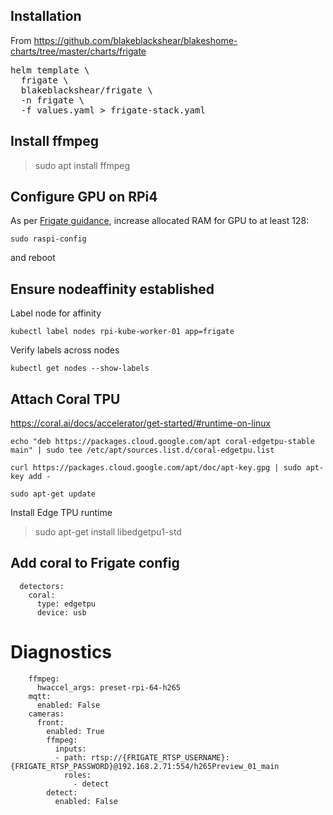 ## Installation

From https://github.com/blakeblackshear/blakeshome-charts/tree/master/charts/frigate

<pre>
helm template \
  frigate \
  blakeblackshear/frigate \
  -n frigate \
  -f values.yaml > frigate-stack.yaml
</pre>

## Install ffmpeg 

> sudo apt install ffmpeg

## Configure GPU on RPi4

As per [Frigate guidance](https://docs.frigate.video/configuration/hardware_acceleration), increase allocated RAM for GPU to at least 128:

```sudo raspi-config```

and reboot

## Ensure nodeaffinity established 

Label node for affinity

`kubectl label nodes rpi-kube-worker-01 app=frigate`

Verify labels across nodes

`kubectl get nodes --show-labels`

## Attach Coral TPU

https://coral.ai/docs/accelerator/get-started/#runtime-on-linux

```
echo "deb https://packages.cloud.google.com/apt coral-edgetpu-stable main" | sudo tee /etc/apt/sources.list.d/coral-edgetpu.list

curl https://packages.cloud.google.com/apt/doc/apt-key.gpg | sudo apt-key add -

sudo apt-get update
```

Install Edge TPU runtime
> sudo apt-get install libedgetpu1-std

## Add coral to Frigate config

```
  detectors:
    coral:
      type: edgetpu
      device: usb
```

# Diagnostics

```
    ffmpeg:
      hwaccel_args: preset-rpi-64-h265
    mqtt:
      enabled: False
    cameras:
      front:
        enabled: True
        ffmpeg:
          inputs:
          - path: rtsp://{FRIGATE_RTSP_USERNAME}:{FRIGATE_RTSP_PASSWORD}@192.168.2.71:554/h265Preview_01_main
            roles:
              - detect
        detect:
          enabled: False
```

